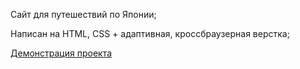 Сайт для путешествий по Японии;

Написан на HTML, CSS + адаптивная, кроссбраузерная верстка;

[Демонстрация проекта](https://daryazherya.github.io/odigojourney/)
